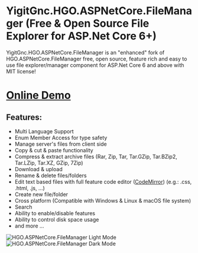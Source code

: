 # YigitGnc.HGO.ASPNetCore.FileManager (Free & Open Source File Explorer for ASP.Net Core 6+)
YigitGnc.HGO.ASPNetCore.FileManager is an "enhanced" fork of HGO.ASPNetCore.FileManager free, open source, feature rich and easy to use file explorer/manager component for ASP.Net Core 6 and above with MIT license!

# **[Online Demo](https://filemanager.yigitgenc.com/)**

## Features:
-  Multi Language Support
-  Enum Member Access for type safety
-  Manage server's files from client side
-  Copy & cut & paste functionality
-  Compress & extract archive files (Rar, Zip, Tar, Tar.GZip, Tar.BZip2, Tar.LZip, Tar.XZ, GZip, 7Zip)
-  Download & upload
-  Rename & delete files/folders
-  Edit text based files with full feature code editor ([CodeMirror](https://codemirror.net/)) (e.g.: .css, .html, .js, ...)
-  Create new file/folder
-  Cross platform (Compatible with Windows & Linux & macOS file system)
-  Search
-  Ability to enable/disable features
-  Ability to control disk space usage
-  and more ...

![HGO.ASPNetCore.FileManager Light Mode](https://i.imgur.com/TUpxpzH.png "HGO.ASPNetCore.FileManager Light Mode")
![HGO.ASPNetCore.FileManager Dark Mode](https://i.imgur.com/S1VmJ1L.png "HGO.ASPNetCore.FileManager Dark Mode")